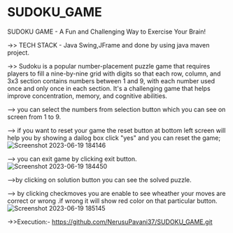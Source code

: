 # SUDOKU_GAME
SUDOKU GAME -  A Fun and Challenging Way to Exercise Your Brain!

->> TECH STACK - Java Swing,JFrame and done by using java maven project.

->> Sudoku is a popular number-placement puzzle game that requires players to fill a nine-by-nine grid with digits so that each row, column, and 3x3 section contains numbers between 1 and 9, with each number used once and only once in each section. It's a challenging game that helps improve concentration, memory, and cognitive abilities.

--> you can select the numbers from selection button which you can see on  screen from 1 to 9.

--> if you want to reset your game the reset button at bottom left screen will help you by showing a dailog box click "yes" and you can reset the game;![Screenshot 2023-06-19 184146](https://github.com/NerusuPavani37/SUDOKU_GAME/assets/136723974/a95eb486-caeb-48a9-ba69-25fa17a4ca83)

--> you can exit game by clicking exit button.
![Screenshot 2023-06-19 184450](https://github.com/NerusuPavani37/SUDOKU_GAME/assets/136723974/0dc4eee8-5d79-448e-8d10-ebf339d322e4)

-->by clicking on solution button you can see the solved puzzle.

--> by clicking checkmoves you are enable to see wheather your moves are correct or wrong .if wrong it will show red color on that particular button.
![Screenshot 2023-06-19 185145](https://github.com/NerusuPavani37/SUDOKU_GAME/assets/136723974/b9d1e5c3-d2fb-4fbe-b3af-25ce4a737475)

->>Execution:-
https://github.com/NerusuPavani37/SUDOKU_GAME.git
